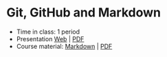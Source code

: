 # Git, GitHub and Markdown

- Time in class: 1 period
- Presentation
  [Web](https://heig-vd-dai-course.github.io/heig-vd-dai-course/03-git-github-and-markdown/)
  |
  [PDF](https://heig-vd-dai-course.github.io/heig-vd-dai-course/03-git-github-and-markdown/03-git-github-and-markdown-presentation.pdf)<!-- | [Video (in French)]() -->
- Course material: [Markdown](./COURSE_MATERIAL.md) |
  [PDF](https://heig-vd-dai-course.github.io/heig-vd-dai-course/03-git-github-and-markdown/03-git-github-and-markdown-course-material.pdf)
